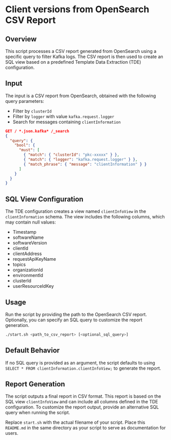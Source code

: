 # Client versions from OpenSearch CSV Report 

## Overview
This script processes a CSV report generated from OpenSearch using a specific query to filter Kafka logs. The CSV report is then used to create an SQL view based on a predefined Template Data Extraction (TDE) configuration.

## Input
The input is a CSV report from OpenSearch, obtained with the following query parameters:
- Filter by `clusterId`
- Filter by `logger` with value `kafka.request.logger`
- Search for messages containing `clientInformation`

```json
GET / *.json.kafka* /_search
{
  "query": {
    "bool": {
      "must": [
        { "match": { "clusterId": "pkc-xxxxx" } },
        { "match": { "logger": "kafka.request.logger" } },
        { "match_phrase": { "message": "clientInformation" } }
      ]
    }
  }
}
```

## SQL View Configuration
The TDE configuration creates a view named `clientInfoView` in the `clientInformation` schema. The view includes the following columns, which may contain null values:
- Timestamp
- softwareName
- softwareVersion
- clientId
- clientAddress
- requestApiKeyName
- topics
- organizationId
- environmentId
- clusterId
- userResourceIdKey

## Usage
Run the script by providing the path to the OpenSearch CSV report. Optionally, you can specify an SQL query to customize the report generation.

```bash
./start.sh <path_to_csv_report> [<optional_sql_query>]
```
## Default Behavior
If no SQL query is provided as an argument, the script defaults to using `SELECT * FROM clientInformation.clientInfoView;` to generate the report.

## Report Generation
The script outputs a final report in CSV format. This report is based on the SQL view `clientInfoView` and can include all columns defined in the TDE configuration. To customize the report output, provide an alternative SQL query when running the script.

Replace `start.sh` with the actual filename of your script. Place this `README.md` in the same directory as your script to serve as documentation for users.
